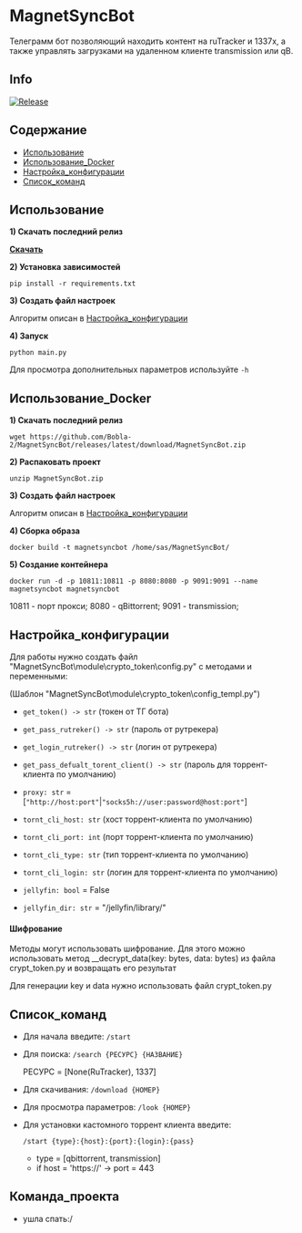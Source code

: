 # MagnetSyncBot
Телеграмм бот позволяющий находить контент на ruTracker и 1337x, а также управлять загрузками на удаленном клиенте transmission или qB.

## Info
[![Release](https://img.shields.io/github/v/release/Bobla-2/MagnetSyncBot?releases)](https://github.com/Bobla-2/MagnetSyncBot/releases/latest)

## Содержание
- [Использование](#Использование)
- [Использование_Docker](#Использование_Docker)
- [Настройка_конфигурации](#Настройка_конфигурации)
- [Список_команд](#Список_команд)

## Использование
**1) Скачать последний релиз**

[**Скачать**](https://github.com/username/repository/releases/latest/download/MagnetSyncBot.zip)

**2) Установка зависимостей**
```
pip install -r requirements.txt
```
**3) Создать файл настроек**

Алгоритм описан в [Настройка_конфигурации](#Настройка_конфигурации)

**4) Запуск**
```
python main.py 
```
Для просмотра дополнительных параметров используйте `-h`


## Использование_Docker

**1) Скачать последний релиз**
```
wget https://github.com/Bobla-2/MagnetSyncBot/releases/latest/download/MagnetSyncBot.zip
```
**2) Распаковать проект**
```
unzip MagnetSyncBot.zip
```
**3) Создать файл настроек**

Алгоритм описан в [Настройка_конфигурации](#Настройка_конфигурации)

**4) Сборка образа** 
```
docker build -t magnetsyncbot /home/sas/MagnetSyncBot/
```
**5) Создание контейнера**
```
docker run -d -p 10811:10811 -p 8080:8080 -p 9091:9091 --name magnetsyncbot magnetsyncbot
```
10811 - порт прокси;
8080 - qBittorrent;
9091 - transmission;


## Настройка_конфигурации
Для работы нужно создать файл "MagnetSyncBot\module\crypto_token\config.py" с методами и переменными:

(Шаблон "MagnetSyncBot\module\crypto_token\config_templ.py")
- `get_token() -> str` (токен от ТГ бота)
- `get_pass_rutreker() -> str` (пароль от рутрекера)
- `get_login_rutreker() -> str` (логин от рутрекера)
- `get_pass_defualt_torent_client() -> str` (пароль для торрент-клиента по умолчанию)

- `proxy: str` = [`"http://host:port"`|`"socks5h://user:password@host:port"`]
- `tornt_cli_host: str` (хост торрент-клиента по умолчанию)
- `tornt_cli_port: int` (порт торрент-клиента по умолчанию)
- `tornt_cli_type: str` (тип торрент-клиента по умолчанию)
- `tornt_cli_login: str` (логин для торрент-клиента по умолчанию)
- `jellyfin: bool` = False
- `jellyfin_dir: str` = "/jellyfin/library/"
#### Шифрование

Методы могут использовать шифрование. Для этого можно использовать метод __decrypt_data(key: bytes, data: bytes) из файла crypt_token.py и возвращать его результат

Для генерации key и data нужно использовать файл crypt_token.py

## Список_команд
 - Для начала введите: `/start`
 - Для поиска: `/search {РЕСУРС} {НАЗВАНИЕ}`

   РЕСУРС = [None(RuTracker), 1337]
 - Для скачивания: `/download {НОМЕР}`
 - Для просмотра параметров: `/look {НОМЕР}`
 - Для установки кастомного торрент клиента введите:

   `/start {type}:{host}:{port}:{login}:{pass}`
   - type = [qbittorrent, transmission]
   - if host = 'https://' -> port = 443


## Команда_проекта
 - ушла спать:/
